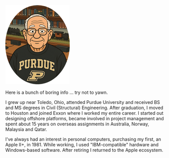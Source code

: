 

<img src="./Resources/TRG_ellipse.PNG" alt="TRG_ellipse" style="zoom:25%;" />

Here is a bunch of boring info ... try not to yawn.

I grew up near Toledo, Ohio, attended Purdue University and received BS and MS degrees in Civil (Structural) Engineering. After graduation, I moved to Houston and joined Exxon where I worked my entire career. I started out designing offshore platforms, became involved in project management and spent about 15 years on overseas assignments in Australia, Norway, Malaysia and Qatar.

I've always had an interest in personal computers, purchasing my first, an Apple II+, in 1981. While working, I used "IBM-compatible" hardware and Windows-based software. After retiring I returned to the Apple ecosystem. 